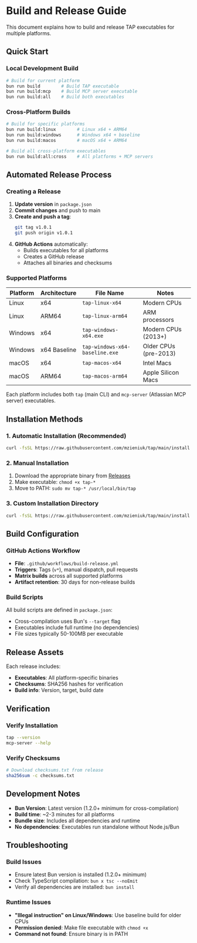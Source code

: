 # Build and Release Guide

This document explains how to build and release TAP executables for multiple platforms.

## Quick Start

### Local Development Build
```bash
# Build for current platform
bun run build        # Build TAP executable
bun run build:mcp    # Build MCP server executable
bun run build:all    # Build both executables
```

### Cross-Platform Builds
```bash
# Build for specific platforms
bun run build:linux        # Linux x64 + ARM64
bun run build:windows      # Windows x64 + baseline
bun run build:macos        # macOS x64 + ARM64

# Build all cross-platform executables
bun run build:all:cross    # All platforms + MCP servers
```

## Automated Release Process

### Creating a Release

1. **Update version** in `package.json`
2. **Commit changes** and push to main
3. **Create and push a tag**:
   ```bash
   git tag v1.0.1
   git push origin v1.0.1
   ```
4. **GitHub Actions** automatically:
   - Builds executables for all platforms
   - Creates a GitHub release
   - Attaches all binaries and checksums

### Supported Platforms

| Platform | Architecture | File Name | Notes |
|----------|--------------|-----------|-------|
| Linux | x64 | `tap-linux-x64` | Modern CPUs |
| Linux | ARM64 | `tap-linux-arm64` | ARM processors |
| Windows | x64 | `tap-windows-x64.exe` | Modern CPUs (2013+) |
| Windows | x64 Baseline | `tap-windows-x64-baseline.exe` | Older CPUs (pre-2013) |
| macOS | x64 | `tap-macos-x64` | Intel Macs |
| macOS | ARM64 | `tap-macos-arm64` | Apple Silicon Macs |

Each platform includes both `tap` (main CLI) and `mcp-server` (Atlassian MCP server) executables.

## Installation Methods

### 1. Automatic Installation (Recommended)
```bash
curl -fsSL https://raw.githubusercontent.com/mzieniuk/tap/main/install.sh | bash
```

### 2. Manual Installation
1. Download the appropriate binary from [Releases](https://github.com/mzieniuk/tap/releases)
2. Make executable: `chmod +x tap-*`
3. Move to PATH: `sudo mv tap-* /usr/local/bin/tap`

### 3. Custom Installation Directory
```bash
curl -fsSL https://raw.githubusercontent.com/mzieniuk/tap/main/install.sh | bash -s -- --install-dir ~/.local/bin
```

## Build Configuration

### GitHub Actions Workflow
- **File**: `.github/workflows/build-release.yml`
- **Triggers**: Tags (`v*`), manual dispatch, pull requests
- **Matrix builds** across all supported platforms
- **Artifact retention**: 30 days for non-release builds

### Build Scripts
All build scripts are defined in `package.json`:
- Cross-compilation uses Bun's `--target` flag
- Executables include full runtime (no dependencies)
- File sizes typically 50-100MB per executable

## Release Assets

Each release includes:
- **Executables**: All platform-specific binaries
- **Checksums**: SHA256 hashes for verification
- **Build info**: Version, target, build date

## Verification

### Verify Installation
```bash
tap --version
mcp-server --help
```

### Verify Checksums
```bash
# Download checksums.txt from release
sha256sum -c checksums.txt
```

## Development Notes

- **Bun Version**: Latest version (1.2.0+ minimum for cross-compilation)
- **Build time**: ~2-3 minutes for all platforms
- **Bundle size**: Includes all dependencies and runtime
- **No dependencies**: Executables run standalone without Node.js/Bun

## Troubleshooting

### Build Issues
- Ensure latest Bun version is installed (1.2.0+ minimum)
- Check TypeScript compilation: `bun x tsc --noEmit`
- Verify all dependencies are installed: `bun install`

### Runtime Issues
- **"Illegal instruction" on Linux/Windows**: Use baseline build for older CPUs
- **Permission denied**: Make file executable with `chmod +x`
- **Command not found**: Ensure binary is in PATH